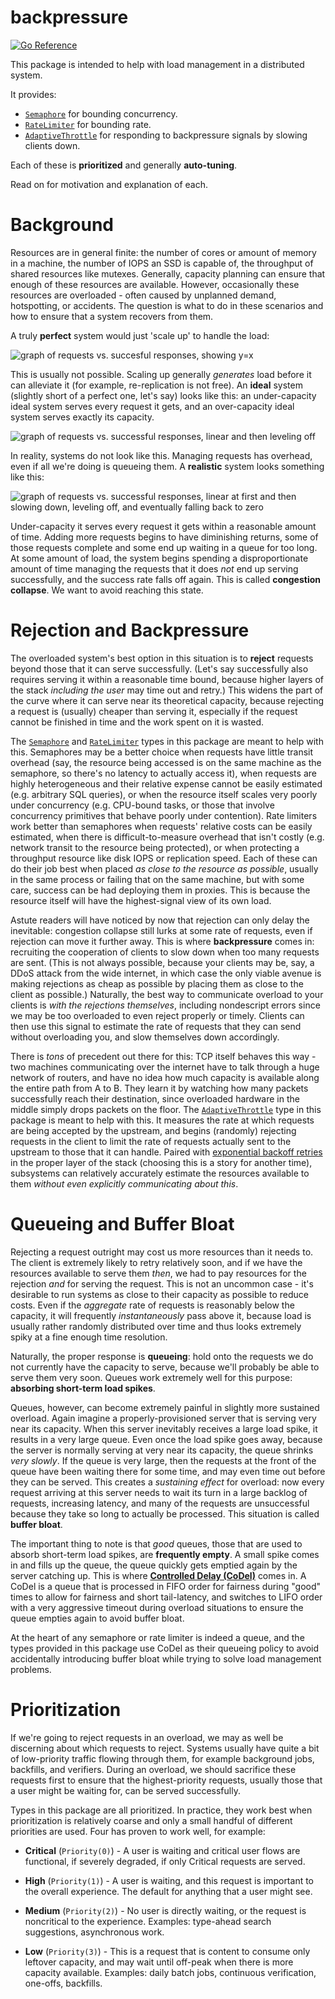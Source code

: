 # backpressure

[![Go Reference](https://pkg.go.dev/badge/github.com/bradenaw/backpressure.svg)](https://pkg.go.dev/github.com/bradenaw/backpressure)

This package is intended to help with load management in a distributed system.

It provides:

- [`Semaphore`](https://pkg.go.dev/github.com/bradenaw/backpressure#Semaphore) for bounding
  concurrency.
- [`RateLimiter`](https://pkg.go.dev/github.com/bradenaw/backpressure#RateLimiter) for bounding
  rate.
- [`AdaptiveThrottle`](https://pkg.go.dev/github.com/bradenaw/backpressure#AdaptiveThrottle) for
  responding to backpressure signals by slowing clients down.

Each of these is **prioritized** and generally **auto-tuning**.

Read on for motivation and explanation of each.

# Background

Resources are in general finite: the number of cores or amount of memory in a machine, the number of
IOPS an SSD is capable of, the throughput of shared resources like mutexes. Generally, capacity
planning can ensure that enough of these resources are available. However, occasionally these
resources are overloaded - often caused by unplanned demand, hotspotting, or accidents. The question
is what to do in these scenarios and how to ensure that a system recovers from them.

A truly **perfect** system would just 'scale up' to handle the load:

![graph of requests vs. succesful responses, showing y=x](docs/perfect_system.png)

This is usually not possible. Scaling up generally _generates_ load before it can alleviate it (for
example, re-replication is not free). An **ideal** system (slightly short of a perfect one, let's
say) looks like this: an under-capacity ideal system serves every request it gets, and an
over-capacity ideal system serves exactly its capacity.

![graph of requests vs. successful responses, linear and then leveling off](docs/ideal_system.png)

In reality, systems do not look like this. Managing requests has overhead, even if all we're doing
is queueing them. A **realistic** system looks something like this:

![graph of requests vs. successful responses, linear at first and then slowing down, leveling off,
and eventually falling back to zero](docs/realistic_system.png)

Under-capacity it serves every request it gets within a reasonable amount of time. Adding more
requests begins to have diminishing returns, some of those requests complete and some end up waiting
in a queue for too long. At some amount of load, the system begins spending a disproportionate
amount of time managing the requests that it does _not_ end up serving successfully, and the success
rate falls off again. This is called **congestion collapse**. We want to avoid reaching this state.

# Rejection and Backpressure

The overloaded system's best option in this situation is to **reject** requests beyond those that it
can serve successfully. (Let's say successfully also requires serving it within a reasonable time
bound, because higher layers of the stack _including the user_ may time out and retry.) This widens
the part of the curve where it can serve near its theoretical capacity, because rejecting a request
is (usually) cheaper than serving it, especially if the request cannot be finished in time and the
work spent on it is wasted.

The [`Semaphore`](https://pkg.go.dev/github.com/bradenaw/backpressure#Semaphore) and
[`RateLimiter`](https://pkg.go.dev/github.com/bradenaw/backpressure#RateLimiter) types in this
package are meant to help with this. Semaphores may be a better choice when requests have little
transit overhead (say, the resource being accessed is on the same machine as the semaphore, so
there's no latency to actually access it), when requests are highly heterogeneous and their relative
expense cannot be easily estimated (e.g. arbitrary SQL queries), or when the resource itself scales
very poorly under concurrency (e.g. CPU-bound tasks, or those that involve concurrency primitives
that behave poorly under contention). Rate limiters work better than semaphores when requests'
relative costs can be easily estimated, when there is difficult-to-measure overhead that isn't
costly (e.g. network transit to the resource being protected), or when protecting a throughput
resource like disk IOPS or replication speed. Each of these can do their job best when placed _as
close to the resource as possible_, usually in the same process or failing that on the same machine,
but with some care, success can be had deploying them in proxies. This is because the resource
itself will have the highest-signal view of its own load.

Astute readers will have noticed by now that rejection can only delay the inevitable: congestion
collapse still lurks at some rate of requests, even if rejection can move it further away. This is
where **backpressure** comes in: recruiting the cooperation of clients to slow down when too many
requests are sent. (This is not always possible, because your clients may be, say, a DDoS attack
from the wide internet, in which case the only viable avenue is making rejections as cheap as
possible by placing them as close to the client as possible.) Naturally, the best way to communicate
overload to your clients is _with the rejections themselves_, including nondescript errors since we
may be too overloaded to even reject properly or timely. Clients can then use this signal to
estimate the rate of requests that they can send without overloading you, and slow themselves down
accordingly.

There is _tons_ of precedent out there for this: TCP itself behaves this way - two machines
communicating over the internet have to talk through a huge network of routers, and have no idea how
much capacity is available along the entire path from A to B. They learn it by watching how many
packets successfully reach their destination, since overloaded hardware in the middle simply drops
packets on the floor. The
[`AdaptiveThrottle`](https://pkg.go.dev/github.com/bradenaw/backpressure#AdaptiveThrottle) type in
this package is meant to help with this. It measures the rate at which requests are being accepted
by the upstream, and begins (randomly) rejecting requests in the client to limit the rate of
requests actually sent to the upstream to those that it can handle. Paired with [exponential backoff
retries](https://pkg.go.dev/github.com/bradenaw/retry) in the proper layer of the stack (choosing
this is a story for another time), subsystems can relatively accurately estimate the resources
available to them _without even explicitly communicating about this_.

# Queueing and Buffer Bloat

Rejecting a request outright may cost us more resources than it needs to. The client is extremely
likely to retry relatively soon, and if we have the resources available to serve them _then_, we had
to pay resources for the rejection _and_ for serving the request. This is not an uncommon case -
it's desirable to run systems as close to their capacity as possible to reduce costs. Even if the
_aggregate_ rate of requests is reasonably below the capacity, it will frequently _instantaneously_
pass above it, because load is usually rather randomly distributed over time and thus looks
extremely spiky at a fine enough time resolution.

Naturally, the proper response is **queueing**: hold onto the requests we do not currently have the
capacity to serve, because we'll probably be able to serve them very soon. Queues work extremely
well for this purpose: **absorbing short-term load spikes**.

Queues, however, can become extremely painful in slightly more sustained overload. Again imagine a
properly-provisioned server that is serving very near its capacity. When this server inevitably
receives a large load spike, it results in a very large queue. Even once the load spike goes away,
because the server is normally serving at very near its capacity, the queue shrinks _very slowly_.
If the queue is very large, then the requests at the front of the queue have been waiting there for
some time, and may even time out before they can be served. This creates a _sustaining effect_ for
overload: now every request arriving at this server needs to wait its turn in a large backlog of
requests, increasing latency, and many of the requests are unsuccessful because they take so long to
actually be processed. This situation is called **buffer bloat**.

The important thing to note is that _good_ queues, those that are used to absorb short-term load
spikes, are **frequently empty**. A small spike comes in and fills up the queue, the queue quickly
gets emptied again by the server catching up. This is where [**Controlled Delay
(CoDel)**](https://datatracker.ietf.org/doc/html/rfc8289) comes in. A CoDel is a queue that is
processed in FIFO order for fairness during "good" times to allow for fairness and short
tail-latency, and switches to LIFO order with a very aggressive timeout during overload situations
to ensure the queue empties again to avoid buffer bloat.

At the heart of any semaphore or rate limiter is indeed a queue, and the types provided in this
package use CoDel as their queueing policy to avoid accidentally introducing buffer bloat while
trying to solve load management problems.

# Prioritization

If we're going to reject requests in an overload, we may as well be discerning about which requests
to reject. Systems usually have quite a bit of low-priority traffic flowing through them, for
example background jobs, backfills, and verifiers. During an overload, we should sacrifice these
requests first to ensure that the highest-priority requests, usually those that a user might be
waiting for, can be served successfully.

Types in this package are all prioritized. In practice, they work best when prioritization is
relatively coarse and only a small handful of different priorities are used. Four has proven to work
well, for example:

- **Critical** (`Priority(0)`) - A user is waiting and critical user flows are functional, if
  severely degraded, if only Critical requests are served.

- **High** (`Priority(1)`) - A user is waiting, and this request is important to the overall
  experience. The default for anything that a user might see.

- **Medium** (`Priority(2)`) - No user is directly waiting, or the request is noncritical to the
  experience.  Examples: type-ahead search suggestions, asynchronous work.

- **Low** (`Priority(3)`) - This is a request that is content to consume only leftover capacity, and
  may wait until off-peak when there is more capacity available. Examples: daily batch jobs,
  continuous verification, one-offs, backfills.
